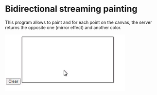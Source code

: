 # Bidirectional streaming painting

This program allows to paint and for each point on the canvas, the server returns the opposite one (mirror effect) and another color.

![example](./images/example.gif)

